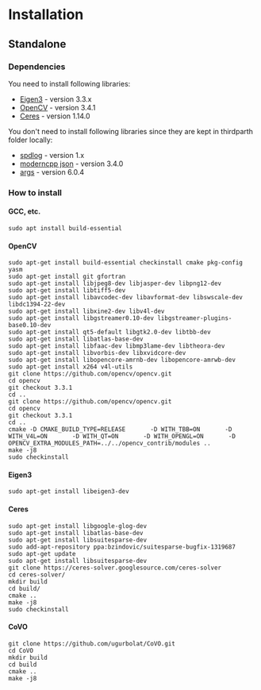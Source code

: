 # Installation 

## Standalone

### Dependencies

You need to install following libraries:

- [Eigen3](http://eigen.tuxfamily.org/index.php?title=Main_Page) - version 3.3.x
- [OpenCV](https://docs.opencv.org/3.4/d7/d9f/tutorial_linux_install.html) - version 3.4.1
- [Ceres](http://ceres-solver.org/installation.html) - version 1.14.0

You don't need to install following libraries since they are kept in thirdparth folder locally:

- [spdlog](https://github.com/gabime/spdlog) - version 1.x
- [moderncpp json](https://github.com/nlohmann/json) - version 3.4.0
- [args](https://github.com/Taywee/args) - version 6.0.4

### How to install

#### GCC, etc.
```
sudo apt install build-essential
```

#### OpenCV
```
sudo apt-get install build-essential checkinstall cmake pkg-config yasm
sudo apt-get install git gfortran
sudo apt-get install libjpeg8-dev libjasper-dev libpng12-dev
sudo apt-get install libtiff5-dev
sudo apt-get install libavcodec-dev libavformat-dev libswscale-dev libdc1394-22-dev
sudo apt-get install libxine2-dev libv4l-dev
sudo apt-get install libgstreamer0.10-dev libgstreamer-plugins-base0.10-dev
sudo apt-get install qt5-default libgtk2.0-dev libtbb-dev
sudo apt-get install libatlas-base-dev
sudo apt-get install libfaac-dev libmp3lame-dev libtheora-dev
sudo apt-get install libvorbis-dev libxvidcore-dev
sudo apt-get install libopencore-amrnb-dev libopencore-amrwb-dev
sudo apt-get install x264 v4l-utils
git clone https://github.com/opencv/opencv.git
cd opencv 
git checkout 3.3.1 
cd ..
git clone https://github.com/opencv/opencv.git
cd opencv 
git checkout 3.3.1 
cd ..
cmake -D CMAKE_BUILD_TYPE=RELEASE       -D WITH_TBB=ON       -D WITH_V4L=ON       -D WITH_QT=ON       -D WITH_OPENGL=ON       -D OPENCV_EXTRA_MODULES_PATH=../../opencv_contrib/modules ..
make -j8
sudo checkinstall
```

#### Eigen3
```
sudo apt-get install libeigen3-dev
```

#### Ceres
```
sudo apt-get install libgoogle-glog-dev
sudo apt-get install libatlas-base-dev
sudo apt-get install libsuitesparse-dev
sudo add-apt-repository ppa:bzindovic/suitesparse-bugfix-1319687
sudo apt-get update
sudo apt-get install libsuitesparse-dev
git clone https://ceres-solver.googlesource.com/ceres-solver
cd ceres-solver/
mkdir build
cd build/
cmake ..
make -j8
sudo checkinstall
```

#### CoVO
```
git clone https://github.com/ugurbolat/CoVO.git
cd CoVO
mkdir build
cd build
cmake ..
make -j8
```
